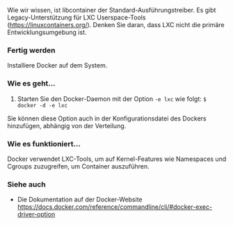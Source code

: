 Wie wir wissen, ist libcontainer der Standard-Ausführungstreiber. Es gibt Legacy-Unterstützung für LXC Userspace-Tools (https://linuxcontainers.org/). Denken Sie daran, dass LXC nicht die primäre Entwicklungsumgebung ist.

### Fertig werden

Installiere Docker auf dem System.

### Wie es geht…

1. Starten Sie den Docker-Daemon mit der Option `-e lxc` wie folgt:
`$ docker -d -e lxc`

Sie können diese Option auch in der Konfigurationsdatei des Dockers hinzufügen, abhängig von der Verteilung.

### Wie es funktioniert…

Docker verwendet LXC-Tools, um auf Kernel-Features wie Namespaces und Cgroups zuzugreifen, um Container auszuführen.

### Siehe auch

* Die Dokumentation auf der Docker-Website https://docs.docker.com/reference/commandline/cli/#docker-exec-driver-option